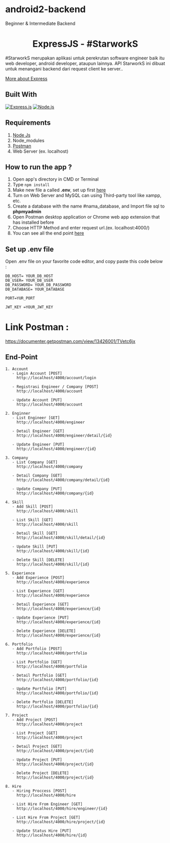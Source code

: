 # android2-backend
Beginner &amp; Intermediate Backend
<h1 align="center">ExpressJS - #StarworkS</h1>

#StarworkS merupakan aplikasi untuk perekrutan software engineer baik itu web developer, android developer, ataupun lainnya.
API StarworkS ini dibuat untuk menangani backend dari request client ke server.. 

[More about Express](https://en.wikipedia.org/wiki/Express.js)

## Built With

[![Express.js](https://img.shields.io/badge/Express.js-4.x-orange.svg?style=rounded-square)](https://expressjs.com/en/starter/installing.html)
[![Node.js](https://img.shields.io/badge/Node.js-v.12.13-green.svg?style=rounded-square)](https://nodejs.org/)

## Requirements

1. <a href="https://nodejs.org/en/download/">Node Js</a>
2. Node_modules
3. <a href="https://www.getpostman.com/">Postman</a>
4. Web Server (ex. localhost)

## How to run the app ?

1. Open app's directory in CMD or Terminal
2. Type `npm install`
3. Make new file a called **.env**, set up first [here](#set-up-env-file)
4. Turn on Web Server and MySQL can using Third-party tool like xampp, etc.
5. Create a database with the name #nama_database, and Import file sql to **phpmyadmin**
6. Open Postman desktop application or Chrome web app extension that has installed before
7. Choose HTTP Method and enter request url.(ex. localhost:4000/)
8. You can see all the end point [here](#end-point)

## Set up .env file

Open .env file on your favorite code editor, and copy paste this code below :

```
DB_HOST= YOUR_DB_HOST
DB_USER= YOUR_DB_USER
DB_PASSWORD= YOUR_DB_PASSWORD
DB_DATABASE= YOUR_DATABASE

PORT=YUR_PORT

JWT_KEY =YOUR_JWT_KEY
```

# Link Postman : 
https://documenter.getpostman.com/view/13426001/TVetc6jx


## End-Point

 ```
1. Account
    - Login Account [POST]
      http://localhost/4000/account/login

    - Registrasi Engineer / Company [POST]
      http://localhost/4000/account

    - Update Account [PUT]
      http://localhost/4000/account

2. Enginner
    - List Engineer [GET]
      http://localhost/4000/engineer

    - Detail Engineer [GET]
      http://localhost/4000/engineer/detail/{id}

    - Update Engineer [PUT]
      http://localhost/4000/engineer/{id}

3. Company
    - List Company [GET]
      http://localhost/4000/company

    - Detail Company [GET]
      http://localhost/4000/company/detail/{id}

    - Update Company [PUT]
      http://localhost/4000/company/{id}

4. Skill
    - Add Skill [POST]
      http://localhost/4000/skill
    
    - List Skill [GET]
      http://localhost/4000/skill

    - Detail Skill [GET]
      http://localhost/4000/skill/detail/{id}

    - Update Skill [PUT]
      http://localhost/4000/skill/{id}

    - Delete Skill [DELETE]
      http://localhost/4000/skill/{id}

5. Experience
    - Add Experience [POST]
      http://localhost/4000/experience

    - List Experience [GET]
      http://localhost/4000/experience

    - Detail Experience [GET]
      http://localhost/4000/experience/{id}

    - Update Experience [PUT]
      http://localhost/4000/experience/{id}

    - Delete Experience [DELETE]
      http://localhost/4000/experience/{id}

6. Portfolio
    - Add Portfolio [POST]
      http://localhost/4000/portfolio

    - List Portfolio [GET]
      http://localhost/4000/portfolio
    
    - Detail Portfolio [GET]
      http://localhost/4000/portfolio/{id}

    - Update Portfolio [PUT]
      http://localhost/4000/portfolio/{id}

    - Delete Portfolio [DELETE]
      http://localhost/4000/portfolio/{id}

7. Project
    - Add Project [POST]
      http://localhost/4000/project

    - List Project [GET]
      http://localhost/4000/project

    - Detail Project [GET]
      http://localhost/4000/project/{id}

    - Update Project [PUT]
      http://localhost/4000/project/{id}

    - Delete Project [DELETE]
      http://localhost/4000/project/{id}

8. Hire
    - Hiring Proccess [POST]
      http://localhost/4000/hire

    - List Hire From Engineer [GET]
      http://localhost/4000/hire/engineer/{id}

    - List Hire From Project [GET]
      http://localhost/4000/hire/project/{id}

    - Update Status Hire [PUT]
      http://localhost/4000/hire/{id}
```